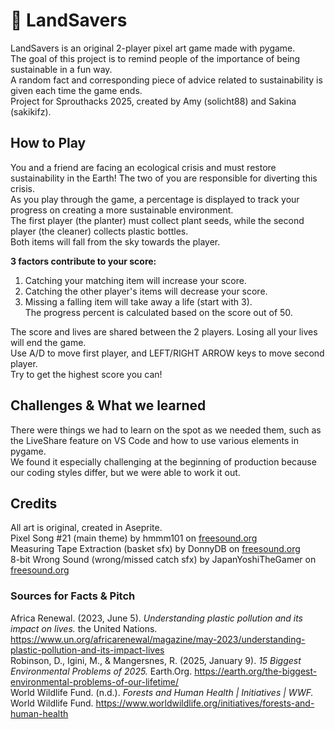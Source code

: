 # 🌱 LandSavers  
LandSavers is an original 2-player pixel art game made with pygame.  
The goal of this project is to remind people of the importance of being sustainable in a fun way.  
A random fact and corresponding piece of advice related to sustainability is given each time the game ends.  
Project for Sprouthacks 2025, created by Amy (solicht88) and Sakina (sakikifz).  

## How to Play  
You and a friend are facing an ecological crisis and must restore sustainability in the Earth! The two of you are responsible for diverting this crisis.  
As you play through the game, a percentage is displayed to track your progress on creating a more sustainable environment.  
The first player (the planter) must collect plant seeds, while the second player (the cleaner) collects plastic bottles.  
Both items will fall from the sky towards the player.  

**3 factors contribute to your score:**  
1. Catching your matching item will increase your score.  
2. Catching the other player's items will decrease your score.  
3. Missing a falling item will take away a life (start with 3).  
The progress percent is calculated based on the score out of 50.  

The score and lives are shared between the 2 players. Losing all your lives will end the game.  
Use A/D to move first player, and LEFT/RIGHT ARROW keys to move second player.  
Try to get the highest score you can!  

## Challenges & What we learned  
 There were things we had to learn on the spot as we needed them, such as the LiveShare feature on VS Code and how to use various elements in pygame.  
 We found it especially challenging at the beginning of production because our coding styles differ, but we were able to work it out.  

## Credits  
All art is original, created in Aseprite.  
Pixel Song #21 (main theme) by hmmm101 on [freesound.org](https://freesound.org/people/hmmm101/sounds/338371/)  
Measuring Tape Extraction (basket sfx) by DonnyDB on [freesound.org](https://freesound.org/people/DonnyDB/sounds/765397/)  
8-bit Wrong Sound (wrong/missed catch sfx) by JapanYoshiTheGamer on [freesound.org](https://freesound.org/people/JapanYoshiTheGamer/sounds/361260/)  
### Sources for Facts & Pitch  
Africa Renewal. (2023, June 5). _Understanding plastic pollution and its impact on lives._ the United Nations. https://www.un.org/africarenewal/magazine/may-2023/understanding-plastic-pollution-and-its-impact-lives  
Robinson, D., Igini, M., & Mangersnes, R. (2025, January 9). _15 Biggest Environmental Problems of 2025._ Earth.Org. https://earth.org/the-biggest-environmental-problems-of-our-lifetime/  
World Wildlife Fund. (n.d.). _Forests and Human Health | Initiatives | WWF._ World Wildlife Fund. https://www.worldwildlife.org/initiatives/forests-and-human-health  
